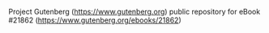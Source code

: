 Project Gutenberg (https://www.gutenberg.org) public repository for eBook #21862 (https://www.gutenberg.org/ebooks/21862)
